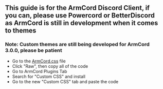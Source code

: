 ## This guide is for the ArmCord Discord Client, if you can, please use Powercord or BetterDiscord as ArmCord is still in development when it comes to themes
### Note: Custom themes are still being developed for ArmCord 3.0.0, please be patient
- Go to the [ArmCord.css](https://github.com/kckarnige/improved-ui/blob/master/ArmCord.css) file
- Click "Raw", then copy all of the code
- Go to ArmCord Plugins Tab
- Search for "Custom CSS" and install
- Go to the new "Custom CSS" tab and paste the code
